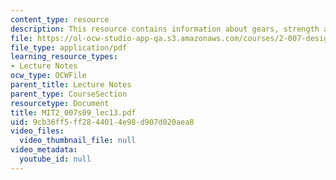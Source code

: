 ```yaml
---
content_type: resource
description: This resource contains information about gears, strength and gear trains.
file: https://ol-ocw-studio-app-qa.s3.amazonaws.com/courses/2-007-design-and-manufacturing-i-spring-2009/9cb36ff5ff2844014e98d907d020aea8_MIT2_007s09_lec13.pdf
file_type: application/pdf
learning_resource_types:
- Lecture Notes
ocw_type: OCWFile
parent_title: Lecture Notes
parent_type: CourseSection
resourcetype: Document
title: MIT2_007s09_lec13.pdf
uid: 9cb36ff5-ff28-4401-4e98-d907d020aea8
video_files:
  video_thumbnail_file: null
video_metadata:
  youtube_id: null
---
```

